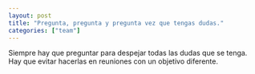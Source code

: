 ```yaml
---
layout: post
title: "Pregunta, pregunta y pregunta vez que tengas dudas."
categories: ["team"]
---
```


Siempre hay que preguntar para despejar todas las dudas que<!--more--> se tenga. Hay que evitar hacerlas en reuniones con un objetivo diferente.
